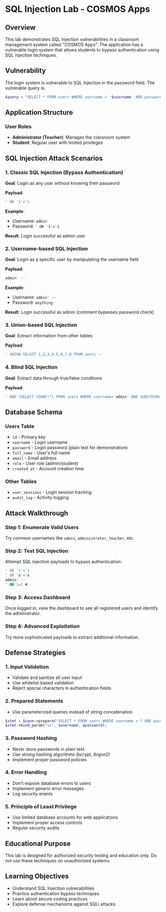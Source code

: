 # SQL Injection Lab - COSMOS Apps

## Overview
This lab demonstrates SQL Injection vulnerabilities in a classroom management system called "COSMOS Apps". The application has a vulnerable login system that allows students to bypass authentication using SQL injection techniques.

## Vulnerability
The login system is vulnerable to SQL Injection in the password field. The vulnerable query is:

```php
$query = "SELECT * FROM users WHERE username = '$username' AND password = '$password'";
```

## Application Structure

### User Roles
- **Administrator (Teacher)**: Manages the classroom system
- **Student**: Regular user with limited privileges

## SQL Injection Attack Scenarios

### 1. Classic SQL Injection (Bypass Authentication)
**Goal**: Login as any user without knowing their password

**Payload**:
```sql
' OR '1'='1
```

**Example**:
- Username: `admin`
- Password: `' OR '1'='1`

**Result**: Login successful as admin user

### 2. Username-based SQL Injection
**Goal**: Login as a specific user by manipulating the username field

**Payload**:
```sql
admin' --
```

**Example**:
- Username: `admin' --`
- Password: `anything`

**Result**: Login successful as admin (comment bypasses password check)

### 3. Union-based SQL Injection
**Goal**: Extract information from other tables

**Payload**:
```sql
' UNION SELECT 1,2,3,4,5,6,7,8 FROM users --
```

### 4. Blind SQL Injection
**Goal**: Extract data through true/false conditions

**Payload**:
```sql
' AND (SELECT COUNT(*) FROM users WHERE username='admin' AND SUBSTRING(password,1,1)='a')>0 --
```

## Database Schema

### Users Table
- `id` - Primary key
- `username` - Login username
- `password` - Login password (plain text for demonstration)
- `full_name` - User's full name
- `email` - Email address
- `role` - User role (admin/student)
- `created_at` - Account creation time

### Other Tables
- `user_sessions` - Login session tracking
- `audit_log` - Activity logging

## Attack Walkthrough

### Step 1: Enumerate Valid Users
Try common usernames like `admin`, `administrator`, `teacher`, etc.

### Step 2: Test SQL Injection
Attempt SQL injection payloads to bypass authentication:

```sql
' OR '1'='1
' OR 'x'='x
admin' --
' OR 1=1 #
```

### Step 3: Access Dashboard
Once logged in, view the dashboard to see all registered users and identify the administrator.

### Step 4: Advanced Exploitation
Try more sophisticated payloads to extract additional information.

## Defense Strategies

### 1. Input Validation
- Validate and sanitize all user input
- Use whitelist-based validation
- Reject special characters in authentication fields

### 2. Prepared Statements
- Use parameterized queries instead of string concatenation
```php
$stmt = $conn->prepare("SELECT * FROM users WHERE username = ? AND password = ?");
$stmt->bind_param("ss", $username, $password);
```

### 3. Password Hashing
- Never store passwords in plain text
- Use strong hashing algorithms (bcrypt, Argon2)
- Implement proper password policies

### 4. Error Handling
- Don't expose database errors to users
- Implement generic error messages
- Log security events

### 5. Principle of Least Privilege
- Use limited database accounts for web applications
- Implement proper access controls
- Regular security audits

## Educational Purpose
This lab is designed for authorized security testing and education only. Do not use these techniques on unauthorized systems.

## Learning Objectives
- Understand SQL Injection vulnerabilities
- Practice authentication bypass techniques
- Learn about secure coding practices
- Explore defense mechanisms against SQLi attacks